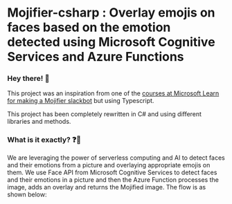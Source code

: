 # Mojifier-csharp : Overlay emojis on faces based on the emotion detected using Microsoft Cognitive Services and Azure Functions

### Hey there! :wave:

This project was an inspiration from one of the [courses at Microsoft Learn for making a Mojifier slackbot](https://docs.microsoft.com/en-us/learn/modules/replace-faces-with-emojis-matching-emotion/?WT.mc_id=mojiifierweb-mojifier-ashussai) but using Typescript. 

This project has been completely rewritten in C# and using different libraries and methods.



### What is it exactly? :question::thinking:

We are leveraging the power of serverless computing and AI to detect faces and their emotions from a picture and overlaying appropriate emojis on them. We use Face API from Microsoft Cognitive Services to detect faces and their emotions in a picture and then the Azure Function processes the image, adds an overlay and returns the Mojified image. The flow is as shown below:


